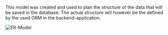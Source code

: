 This model was created and used to plan the structure of the data that will be saved in the database.
The actual structure will however be the defined by the used ORM in the backend-application.

![ER-Model](http://www.plantuml.com/plantuml/proxy?cache=no&src=https://https://raw.githubusercontent.com/LuxGrey/tomikidb/main/models/ER_model_desc.md)
